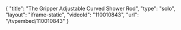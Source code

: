 {
    "title": "The Gripper Adjustable Curved Shower Rod",
    "type": "solo",
    "layout": "iframe-static",
    "videoId": "110010843",
    "url": "\/tvpembed\/110010843"
}